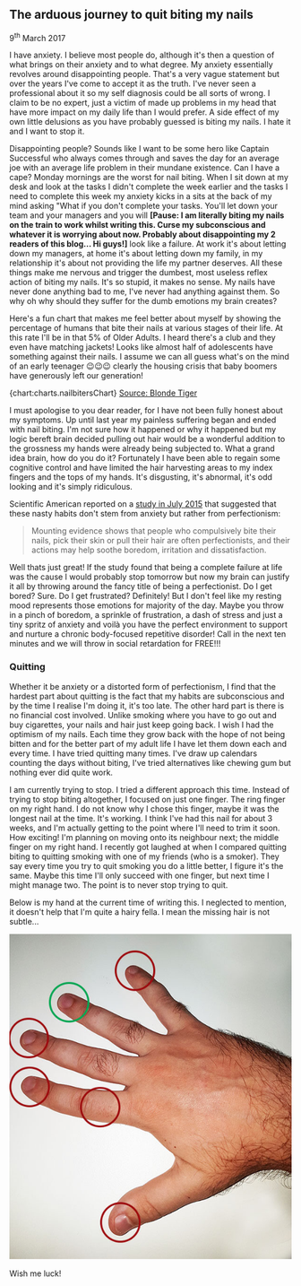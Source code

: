## The arduous journey to quit biting my nails

9<sup>th</sup> March 2017

I have anxiety. I believe most people do, although it's then a question of what brings on their anxiety and to what degree. My anxiety essentially revolves around disappointing people. That's a very vague statement but over the years I've come to accept it as the truth. I've never seen a professional about it so my self diagnosis could be all sorts of wrong. I claim to be no expert, just a victim of made up problems in my head that have more impact on my daily life than I would prefer. A side effect of my own little delusions as you have probably guessed is biting my nails. I hate it and I want to stop it.  

Disappointing people? Sounds like I want to be some hero like Captain Successful who always comes through and saves the day for an average joe with an average life problem in their mundane existence. Can I have a cape? Monday mornings are the worst for nail biting. When I sit down at my desk and look at the tasks I didn't complete the week earlier and the tasks I need to complete this week my anxiety kicks in a sits at the back of my mind asking "What if you don't complete your tasks. You'll let down your team and your managers and you will **[Pause: I am literally biting my nails on the train to work whilst writing this. Curse my subconscious and whatever it is worrying about now. Probably about disappointing my 2 readers of this blog... Hi guys!]** look like a failure. At work it's about letting down my managers, at home it's about letting down my family, in my relationship it's about not providing the life my partner deserves. All these things make me nervous and trigger the dumbest, most useless reflex action of biting my nails. It's so stupid, it makes no sense. My nails have never done anything bad to me, I've never had anything against them. So why oh why should they suffer for the dumb emotions my brain creates?  

Here's a fun chart that makes me feel better about myself by showing the percentage of humans that bite their nails at various stages of their life. At this rate I'll be in that 5% of Older Adults. I heard there's a club and they even have matching jackets! Looks like almost half of adolescents have something against their nails. I assume we can all guess what's on the mind of an early teenager 😉😉😉 clearly the housing crisis that baby boomers have generously left our generation!

{chart:charts.nailbitersChart}
[Source: Blonde Tiger](http://blondetiger.com.au/2016/07/19/all-about-nail-biting/)

I must apologise to you dear reader, for I have not been fully honest about my symptoms. Up until last year my painless suffering began and ended with nail biting. I'm not sure how it happened or why it happened but my logic bereft brain decided pulling out hair would be a wonderful addition to the grossness my hands were already being subjected to. What a grand idea brain, how do you do it? Fortunately I have been able to regain some cognitive control and have limited the hair harvesting areas to my index fingers and the tops of my hands. It's disgusting, it's abnormal, it's odd looking and it's simply ridiculous.  

Scientific American reported on a [study in July 2015](https://www.scientificamerican.com/article/nail-biting-may-arise-from-perfectionism/) that suggested that these nasty habits don't stem from anxiety but rather from perfectionism:

> Mounting evidence shows that people who compulsively bite their nails, pick their skin or pull their hair are often perfectionists, and their actions may help soothe boredom, irritation and dissatisfaction.

Well thats just great! If the study found that being a complete failure at life was the cause I would probably stop tomorrow but now my brain can justify it all by throwing around the fancy title of being a perfectionist.  Do I get bored? Sure. Do I get frustrated? Definitely! But I don't feel like my resting mood represents those emotions for majority of the day. Maybe you throw in a pinch of boredom, a sprinkle of frustration, a dash of stress and just a tiny spritz of anxiety and voilà you have the perfect environment to support and nurture a chronic body-focused repetitive disorder! Call in the next ten minutes and we will throw in social retardation for FREE!!!  

### Quitting

Whether it be anxiety or a distorted form of perfectionism, I find that the hardest part about quitting is the fact that my habits are subconscious and by the time I realise I'm doing it, it's too late. The other hard part is there is no financial cost involved. Unlike smoking where you have to go out and buy cigarettes, your nails and hair just keep going back. I wish I had the optimism of my nails. Each time they grow back with the hope of not being bitten and for the better part of my adult life I have let them down each and every time. I have tried quitting many times. I've draw up calendars counting the days without biting, I've tried alternatives like chewing gum but nothing ever did quite work.  

I am currently trying to stop. I tried a different approach this time. Instead of trying to stop biting altogether, I focused on just one finger. The ring finger on my right hand. I do not know why I chose this finger, maybe it was the longest nail at the time. It's working. I think I've had this nail for about 3 weeks, and I'm actually getting to the point where I'll need to trim it soon. How exciting! I'm planning on moving onto its neighbour next; the middle finger on my right hand. I recently got laughed at when I compared quitting biting to quitting smoking with one of my friends (who is a smoker). They say every time you try to quit smoking you do a little better, I figure it's the same. Maybe this time I'll only succeed with one finger, but next time I might manage two. The point is to never stop trying to quit.  

Below is my hand at the current time of writing this. I neglected to mention, it doesn't help that I'm quite a hairy fella. I mean the missing hair is not subtle...

![my hand](images/nails/hand.jpg)

Wish me luck!